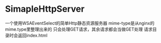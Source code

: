 SimapleHttpServer
=========
一个使用WSAEventSelect的简单Http静态资源服务器
mime-type是从nginx的mime.type里整理出来的
只会处理GET请求，其余请求都会当做GET处理
请求目录时会返回index.html